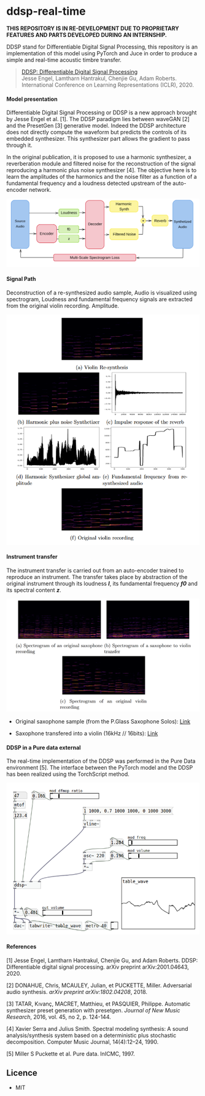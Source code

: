# ddsp-real-time

**THIS REPOSITORY IS IN RE-DEVELOPMENT DUE TO PROPRIETARY FEATURES AND PARTS DEVELOPED DURING AN INTERNSHIP.**

DDSP stand for Differentiable Digital Signal Processing, this repository is an implementation of this model using PyTorch and Juce in order to produce a simple and real-time acoustic timbre transfer.

> [DDSP: Differentiable Digital Signal Processing](https://arxiv.org/abs/2001.04643)<br>
> Jesse Engel, Lamtharn Hantrakul, Chenjie Gu, Adam Roberts.<br>
> International Conference on Learning Representations (ICLR), 2020.

#### Model presentation

Differentiable Digital Signal Processing or DDSP is a new approach brought by Jesse Engel et al. [1]. The DDSP paradigm lies between waveGAN [2] and the PresetGen [3] generative model. Indeed the DDSP architecture does not directly compute the waveform but predicts the controls of its embedded synthesizer. This synthesizer part allows the gradient to pass through it.

In the original publication, it is proposed to use a harmonic synthesizer, a reverberation module and filtered noise for the reconstruction of the signal reproducing a harmonic plus noise synthesizer [4]. The objective here is to learn the amplitudes of the harmonics and the noise filter as a function of a fundamental frequency and a loudness detected upstream of the auto-encoder network. 

![DDSP_arch](assets/DDSP_arch.png)

#### Signal Path

Deconstruction of a re-synthesized audio sample, Audio is visualized using spectrogram, Loudness and fundamental frequency signals are extracted from the original violin recording. Amplitude.

![1_SAX_deconstruction](assets/1_SAX_deconstruction.png)


#### Instrument transfer
The instrument transfer is carried out from an auto-encoder trained to reproduce an instrument. The transfer takes place by abstraction of the original instrument through its loudness ***l***, its fundamental frequency ***f0*** and its spectral content ***z***.

![1_SAX_2](assets/1_SAX_2.png)

- Original saxophone sample (from the P.Glass Saxophone Solos): [Link](assets/sax_original.wav)

- Saxophone transfered into a violin (16kHz // 16bits): [Link](assets/sax_to_violin_transfert.wav)


#### DDSP in a Pure data external

The real-time implementation of the DDSP was performed in the Pure Data environment [5]. The interface between the PyTorch model and the DDSP has been realized using the TorchScript method. 

![DFMOp_pure-data](assets/DFMOp_pure-data.png)


#### References

[1] Jesse Engel, Lamtharn Hantrakul, Chenjie Gu, and Adam Roberts. DDSP: Differentiable digital signal processing. arXiv preprint arXiv:2001.04643, 2020.

[2] DONAHUE, Chris, MCAULEY, Julian, et PUCKETTE, Miller. Adversarial audio synthesis. *arXiv preprint arXiv:1802.04208*, 2018.

[3] TATAR, Kıvanç, MACRET, Matthieu, et PASQUIER, Philippe. Automatic synthesizer preset generation with presetgen. *Journal of New Music Research*, 2016, vol. 45, no 2, p. 124-144.

[4] Xavier Serra and Julius Smith.  Spectral modeling synthesis:  A sound analysis/synthesis system based on a deterministic plus stochastic decomposition. Computer Music Journal, 14(4):12–24, 1990.

[5] Miller S Puckette et al. Pure data. InICMC, 1997.

## Licence

- MIT
